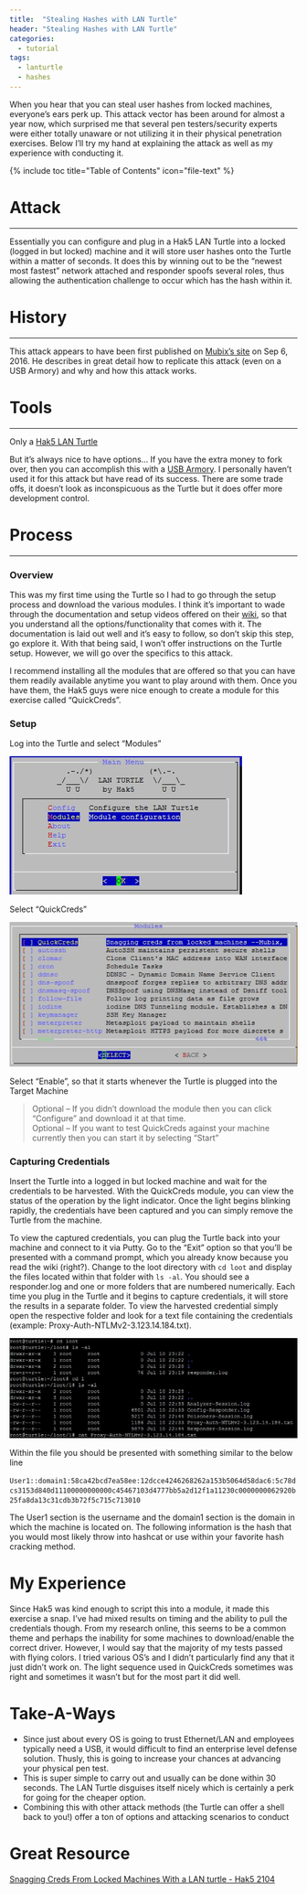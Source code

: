 ```yaml
---
title:  "Stealing Hashes with LAN Turtle"
header: "Stealing Hashes with LAN Turtle"
categories: 
  - tutorial
tags:
  - lanturtle
  - hashes
---
```

When you hear that you can steal user hashes from locked machines, everyone’s ears perk up. This attack vector has been around for almost a year now, which surprised me that several pen testers/security experts were either totally unaware or not utilizing it in their physical penetration exercises. Below I’ll try my hand at explaining the attack as well as my experience with conducting it.  

{% include toc title="Table of Contents" icon="file-text" %}

# Attack  
***

Essentially you can configure and plug in a Hak5 LAN Turtle into a locked (logged in but locked) machine and it will store user hashes onto the Turtle within a matter of seconds. It does this by winning out to be the “newest most fastest” network attached and responder spoofs several roles, thus allowing the authentication challenge to occur which has the hash within it.  

# History  
***

This attack appears to have been first published on [Mubix’s site](https://room362.com/post/2016/snagging-creds-from-locked-machines/) on Sep 6, 2016. He describes in great detail how to replicate this attack (even on a USB Armory) and why and how this attack works.

# Tools  
***

Only a [Hak5 LAN Turtle](https://hakshop.com/collections/lan-turtle/products/lan-turtle)

But it’s always nice to have options… If you have the extra money to fork over, then you can accomplish this with a [USB Armory](https://inversepath.com/usbarmory). I personally haven’t used it for this attack but have read of its success. There are some trade offs, it doesn’t look as inconspicuous as the Turtle but it does offer more development control.  

# Process  
***

### Overview  

This was my first time using the Turtle so I had to go through the setup process and download the various modules. I think it’s important to wade through the documentation and setup videos offered on their [wiki](https://lanturtle.com/wiki/#!index.md), so that you understand all the options/functionality that comes with it. The documentation is laid out well and it’s easy to follow, so don’t skip this step, go explore it. With that being said, I won’t offer instructions on the Turtle setup. However, we will go over the specifics to this attack.  

I recommend installing all the modules that are offered so that you can have them readily available anytime you want to play around with them. Once you have them, the Hak5 guys were nice enough to create a module for this exercise called “QuickCreds”.  

### Setup  

Log into the Turtle and select “Modules”

![Turtle Modules](/assets/images/turtle_mods.jpg)  

Select “QuickCreds”

![Turtle QuickCreds](/assets/images/turtle_quickcreds.jpg)  

Select “Enable”, so that it starts whenever the Turtle is plugged into the Target Machine

> Optional – If you didn’t download the module then you can click “Configure” and download it at that time.  
> Optional – If you want to test QuickCreds against your machine currently then you can start it by selecting “Start”  

### Capturing Credentials  

Insert the Turtle into a logged in but locked machine and wait for the credentials to be harvested. With the QuickCreds module, you can view the status of the operation by the light indicator. Once the light begins blinking rapidly, the credentials have been captured and you can simply remove the Turtle from the machine.  

To view the captured credentials, you can plug the Turtle back into your machine and connect to it via Putty. Go to the “Exit” option so that you’ll be presented with a command prompt, which you already know because you read the wiki (right?). Change to the loot directory with `cd loot` and display the files located within that folder with `ls -al`. You should see a responder.log and one or more folders that are numbered numerically. Each time you plug in the Turtle and it begins to capture credentials, it will store the results in a separate folder. To view the harvested credential simply open the respective folder and look for a text file containing the credentials (example: Proxy-Auth-NTLMv2-3.123.14.184.txt).  

![Turtle List](/assets/images/turtle_list.jpg)  

Within the file you should be presented with something similar to the below line  

`User1::domain1:58ca42bcd7ea58ee:12dcce4246268262a153b5064d58dac6:5c78dcs3153d840d11100000000000c45467103d4777bb5a2d12f1a11230c0000000062920b25fa8da13c31cdb3b72f5c715c713010`  

The User1 section is the username and the domain1 section is the domain in which the machine is located on. The following information is the hash that you would most likely throw into hashcat or use within your favorite hash cracking method.  

# My Experience  

Since Hak5 was kind enough to script this into a module, it made this exercise a snap. I’ve had mixed results on timing and the ability to pull the credentials though. From my research online, this seems to be a common theme and perhaps the inability for some machines to download/enable the correct driver. However, I would say that the majority of my tests passed with flying colors. I tried various OS’s and I didn’t particularly find any that it just didn’t work on. The light sequence used in QuickCreds sometimes was right and sometimes it wasn’t but for the most part it did well.  

# Take-A-Ways  

 - Since just about every OS is going to trust Ethernet/LAN and employees typically need a USB, it would difficult to find an enterprise level defense solution. Thusly, this is going to increase your chances at advancing your physical pen test.  
 - This is super simple to carry out and usually can be done within 30 seconds. The LAN Turtle disguises itself nicely which is certainly a perk for going for the cheaper option.  
 - Combining this with other attack methods (the Turtle can offer a shell back to you!) offer a ton of options and attacking scenarios to conduct  

# Great Resource  

[Snagging Creds From Locked Machines With a LAN turtle - Hak5 2104](https://www.youtube.com/watch?v=AVqh5mcFcFU)  
